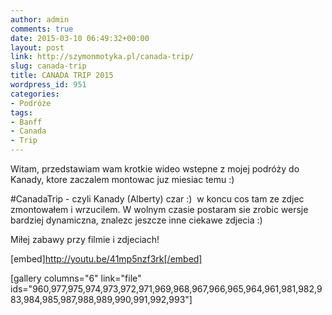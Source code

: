 ```yaml
---
author: admin
comments: true
date: 2015-03-10 06:49:32+00:00
layout: post
link: http://szymonmotyka.pl/canada-trip/
slug: canada-trip
title: CANADA TRIP 2015
wordpress_id: 951
categories:
- Podróże
tags:
- Banff
- Canada
- Trip
---
```


Witam, przedstawiam wam krotkie wideo wstepne z mojej podróży do Kanady, ktore zaczalem montowac juz miesiac temu :)

#CanadaTrip - czyli Kanady (Alberty) czar :)  w koncu cos tam ze zdjec zmontowałem i wrzucilem. W wolnym czasie postaram sie zrobic wersje bardziej dynamiczna, znalezc jeszcze inne ciekawe zdjecia :)

Miłej zabawy przy filmie i zdjeciach!

[embed]http://youtu.be/41mp5nzf3rk[/embed]

[gallery columns="6" link="file" ids="960,977,975,974,973,972,971,969,968,967,966,965,964,961,981,982,983,984,985,987,988,989,990,991,992,993"]
